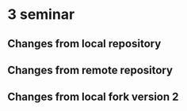 # 3 seminar

## Changes from local repository

## Changes from remote repository

## Changes from local fork version 2